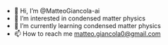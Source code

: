 - 👋 Hi, I’m @MatteoGiancola-ai
- 👀 I’m interested in condensed matter physics
- 🌱 I’m currently learning condensed matter physics
- 📫 How to reach me matteo.giancola0@gmail.com
